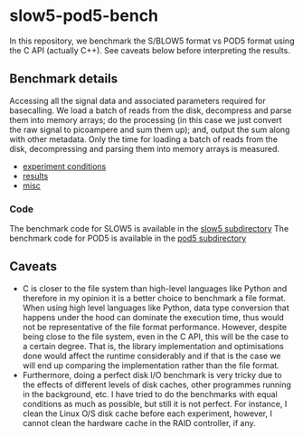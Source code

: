 # slow5-pod5-bench

In this repository, we benchmark the S/BLOW5 format vs POD5 format using the C API (actually C++). See caveats below before interpreting the results.

## Benchmark details

Accessing all the signal data and associated parameters required for basecalling.  We load a batch of reads from the disk, decompress and parse them into memory arrays; do the processing (in this case we just convert the raw signal to picoampere and sum them up); and, output the sum along with other metadata. Only the time for loading a batch of reads from the disk, decompressing and parsing them into memory arrays is measured.

- [experiment conditions](docs/conditions.md)
- [results](docs/res.md)
- [misc](docs/misc.md)
  
### Code

The benchmark code for SLOW5 is available in the [slow5 subdirectory](slow5/README.md)
The benchmark code for POD5 is available in the [pod5 subdirectory](pod5/README.md)

## Caveats

- C is closer to the file system than high-level languages like Python and therefore in my opinion it is a better choice to benchmark a file format. When using high level languages like Python, data type conversion that happens under the hood can dominate the execution time, thus would not be representative of the file format performance. However, despite being close to the file system, even in the C API, this will be the case to a certain degree. That is, the library implementation and optimisations done would affect the runtime considerably and if that is the case we will end up comparing the implementation rather than the file format. 
- Furthermore, doing a perfect disk I/O benchmark is very tricky due to the effects of different levels of disk caches, other programmes running in the background, etc. I have tried to do the benchmarks with equal conditions as much as possible, but still it is not perfect. For instance, I clean the Linux O/S disk cache before each experiment, however, I cannot clean the hardware cache in the RAID controller, if any.


